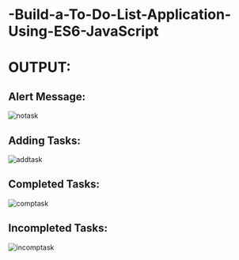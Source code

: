 # -Build-a-To-Do-List-Application-Using-ES6-JavaScript
# OUTPUT:
## Alert Message:
![notask](https://github.com/Kadinsamson/-Build-a-To-Do-List-Application-Using-ES6-JavaScript/assets/94525955/4d9857bc-f66b-430e-9950-3d3d33b7c6b8)

## Adding Tasks:
![addtask](https://github.com/Kadinsamson/-Build-a-To-Do-List-Application-Using-ES6-JavaScript/assets/94525955/618b47e5-ee11-4eb8-9aec-5849ed915a6b)

## Completed Tasks:
![comptask](https://github.com/Kadinsamson/-Build-a-To-Do-List-Application-Using-ES6-JavaScript/assets/94525955/f459191d-8c5e-4ffd-ad39-0b58329b8d59)

## Incompleted Tasks:
![incomptask](https://github.com/Kadinsamson/-Build-a-To-Do-List-Application-Using-ES6-JavaScript/assets/94525955/9c1f2509-2689-4e8a-8292-45b36585b1c7)
